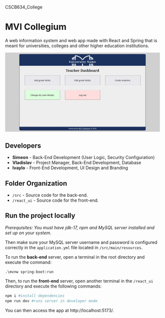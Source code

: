 CSCB634_College
# MVI Collegium

A web information system and web app made with React and Spring that is meant for universities, colleges and other higher education institutions.

![preview](preview.jpg)

## Developers

- **Simeon** - Back-End Development (User Logic, Security Configuration)<!--, Testing, Documentation -->
- **Vladislav** - Project Manager, Back-End Development, Database
- **Ivaylo** - Front-End Development, UI Design and Branding

## Folder Organization

- `/src` - Source code for the back-end.
- `/react_ui` - Source code for the front-end.
<!-- 
TODO: add documentation
- `/Documentation` - Project documentation.
-->

## Run the project locally

*Prerequisites: You must have jdk-17, npm and MySQL server installed and set up on your system.*

Then make sure your MySQL server username and password is configured correctly in the `application.yml` file located in `/src/main/resources`.


To run the **back-end** server, open a terminal in the root directory and execute the command:
```
.\mvnw spring-boot:run
```

Then, to run the **front-end** server, open another terminal in the `/react_ui` directory and execute the following commands:

```powershell
npm i #install dependencies
npm run dev #runs server in developer mode
```

You can then access the app at http://localhost:5173/.
